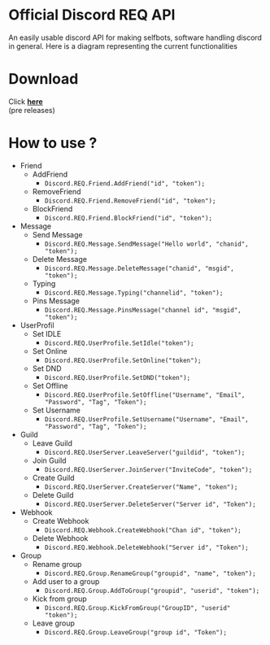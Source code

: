 # Official Discord REQ API

An easily usable discord API for making selfbots, software handling discord in general. Here is a diagram representing the current functionalities

# Download

Click [**here**](https://github.com/Discord-REQ/Discord-REQ/releases/download/0.0.2/DiscordREQ.dll)<br>(pre releases)

# How to use ?

* Friend
  * AddFriend
    * `Discord.REQ.Friend.AddFriend("id", "token");`
  * RemoveFriend
    * `Discord.REQ.Friend.RemoveFriend("id", "token");`
  * BlockFriend
    * `Discord.REQ.Friend.BlockFriend("id", "token");`
* Message
  * Send Message
    * `Discord.REQ.Message.SendMessage("Hello world", "chanid", "token");`
  * Delete Message
    * `Discord.REQ.Message.DeleteMessage("chanid", "msgid", "token");`
  * Typing
    * `Discord.REQ.Message.Typing("channelid", "token");`
  * Pins Message
    * `Discord.REQ.Message.PinsMessage("channel id", "msgid", "token");`
* UserProfil
  * Set IDLE
    * `Discord.REQ.UserProfile.SetIdle("token");`
  * Set Online
    * `Discord.REQ.UserProfile.SetOnline("token");`
  * Set DND
    * `Discord.REQ.UserProfile.SetDND("token");`
  * Set Offline
    * `Discord.REQ.UserProfile.SetOffline("Username", "Email", "Password", "Tag", "Token");`
  * Set Username
    * `Discord.REQ.UserProfile.SetUsername("Username", "Email", "Password", "Tag", "Token");`
* Guild
  * Leave Guild
    * `Discord.REQ.UserServer.LeaveServer("guildid", "token");`
  * Join Guild
    * `Discord.REQ.UserServer.JoinServer("InviteCode", "token");`
  * Create Guild
    * `Discord.REQ.UserServer.CreateServer("Name", "token");`
  * Delete Guild
    * `Discord.REQ.UserServer.DeleteServer("Server id", "Token");`
* Webhook 
  * Create Webhook
    * `Discord.REQ.Webhook.CreateWebhook("Chan id", "token");`
  * Delete Webhook
    * `Discord.REQ.Webhook.DeleteWebhook("Server id", "Token");`
* Group 
  * Rename group
    * `Discord.REQ.Group.RenameGroup("groupid", "name", "token");`
  * Add user to a group
    * `Discord.REQ.Group.AddToGroup("groupid", "userid", "token");`
  * Kick from group
    * `Discord.REQ.Group.KickFromGroup("GroupID", "userid" "token");`
  * Leave group
    * `Discord.REQ.Group.LeaveGroup("group id", "Token");`
